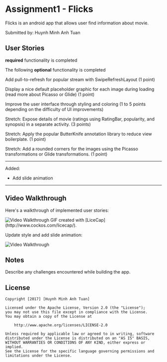 # Assignment1 - Flicks

Flicks is an android app that allows user find information about movie.

Submitted by: Huynh Minh Anh Tuan

## User Stories

**required** functionality is completed

The following **optional** functionality is completed

Add pull-to-refresh for popular stream with SwipeRefreshLayout (1 point)

Display a nice default placeholder graphic for each image during loading (read more about Picasso or Glide) (1 point)

Improve the user interface through styling and coloring (1 to 5 points depending on the difficulty of UI improvements)

Stretch: Expose details of movie (ratings using RatingBar, popularity, and synopsis) in a separate activity. (3 points)

Stretch: Apply the popular ButterKnife annotation library to reduce view boilerplate. (1 point)

Stretch: Add a rounded corners for the images using the Picasso transformations or Glide transformations. (1 point)

-----------
Added:
- Add slide animation
-----------
## Video Walkthrough 

Here's a walkthrough of implemented user stories:

<img src='http://i.imgur.com/zlZU7Vy.gif' title='Video Walkthrough' width='' alt='Video Walkthrough' />
GIF created with [LiceCap](http://www.cockos.com/licecap/).



Update style and add slide animation:

<img src='http://i.imgur.com/6jYegm0.gif' title='Video Walkthrough' width='' alt='Video Walkthrough' />


## Notes

Describe any challenges encountered while building the app.

## License

    Copyright [2017] [Huynh Minh Anh Tuan]

    Licensed under the Apache License, Version 2.0 (the "License");
    you may not use this file except in compliance with the License.
    You may obtain a copy of the License at

        http://www.apache.org/licenses/LICENSE-2.0

    Unless required by applicable law or agreed to in writing, software
    distributed under the License is distributed on an "AS IS" BASIS,
    WITHOUT WARRANTIES OR CONDITIONS OF ANY KIND, either express or implied.
    See the License for the specific language governing permissions and
    limitations under the License.